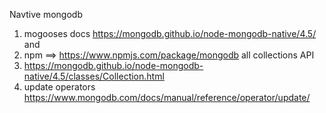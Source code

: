 Navtive mongodb

1. mogooses docs
   https://mongodb.github.io/node-mongodb-native/4.5/
   and
2. npm ==> https://www.npmjs.com/package/mongodb
   all collections API
3. https://mongodb.github.io/node-mongodb-native/4.5/classes/Collection.html
4. update operators
   https://www.mongodb.com/docs/manual/reference/operator/update/
